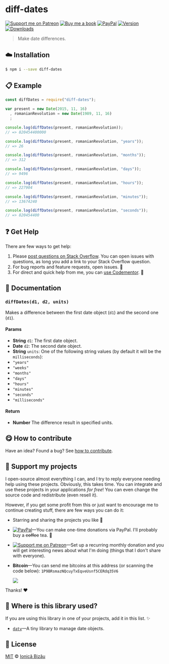 
# diff-dates

 [![Support me on Patreon][badge_patreon]][patreon] [![Buy me a book][badge_amazon]][amazon] [![PayPal][badge_paypal_donate]][paypal-donations] [![Version](https://img.shields.io/npm/v/diff-dates.svg)](https://www.npmjs.com/package/diff-dates) [![Downloads](https://img.shields.io/npm/dt/diff-dates.svg)](https://www.npmjs.com/package/diff-dates)

> Make date differences.

## :cloud: Installation

```sh
$ npm i --save diff-dates
```


## :clipboard: Example



```js
const diffDates = require("diff-dates");

var present = new Date(2015, 11, 16)
  , romanianRevolution = new Date(1989, 11, 16)
  ;

console.log(diffDates(present, romanianRevolution));
// => 820454400000

console.log(diffDates(present, romanianRevolution, "years"));
// => 26

console.log(diffDates(present, romanianRevolution, "months"));
// => 312

console.log(diffDates(present, romanianRevolution, "days"));
// => 9496

console.log(diffDates(present, romanianRevolution, "hours"));
// => 227904

console.log(diffDates(present, romanianRevolution, "minutes"));
// => 13674240

console.log(diffDates(present, romanianRevolution, "seconds"));
// => 820454400
```

## :question: Get Help

There are few ways to get help:

 1. Please [post questions on Stack Overflow](https://stackoverflow.com/questions/ask). You can open issues with questions, as long you add a link to your Stack Overflow question.
 2. For bug reports and feature requests, open issues. :bug:
 3. For direct and quick help from me, you can [use Codementor](https://www.codementor.io/johnnyb). :rocket:


## :memo: Documentation


### `diffDates(d1, d2, units)`
Makes a difference between the first date object (`d1`) and the second one (`d1`).

#### Params
- **String** `d1`: The first date object.
- **Date** `d2`: The second date object.
- **String** `units`: One of the following string values (by default it will be the `milliseconds`):
 - `"years"`
 - `"weeks"`
 - `"months"`
 - `"days"`
 - `"hours"`
 - `"minutes"`
 - `"seconds"`
 - `"milliseconds"`

#### Return
- **Number** The difference result in specified units.



## :yum: How to contribute
Have an idea? Found a bug? See [how to contribute][contributing].


## :sparkling_heart: Support my projects

I open-source almost everything I can, and I try to reply everyone needing help using these projects. Obviously,
this takes time. You can integrate and use these projects in your applications *for free*! You can even change the source code and redistribute (even resell it).

However, if you get some profit from this or just want to encourage me to continue creating stuff, there are few ways you can do it:

 - Starring and sharing the projects you like :rocket:
 - [![PayPal][badge_paypal]][paypal-donations]—You can make one-time donations via PayPal. I'll probably buy a ~~coffee~~ tea. :tea:
 - [![Support me on Patreon][badge_patreon]][patreon]—Set up a recurring monthly donation and you will get interesting news about what I'm doing (things that I don't share with everyone).
 - **Bitcoin**—You can send me bitcoins at this address (or scanning the code below): `1P9BRsmazNQcuyTxEqveUsnf5CERdq35V6`

    ![](https://i.imgur.com/z6OQI95.png)

Thanks! :heart:


## :dizzy: Where is this library used?
If you are using this library in one of your projects, add it in this list. :sparkles:


 - [`daty`](https://github.com/IonicaBizau/daty#readme)—A tiny library to manage date objects.

## :scroll: License

[MIT][license] © [Ionică Bizău][website]

[badge_patreon]: http://ionicabizau.github.io/badges/patreon.svg
[badge_amazon]: http://ionicabizau.github.io/badges/amazon.svg
[badge_paypal]: http://ionicabizau.github.io/badges/paypal.svg
[badge_paypal_donate]: http://ionicabizau.github.io/badges/paypal_donate.svg
[patreon]: https://www.patreon.com/ionicabizau
[amazon]: http://amzn.eu/hRo9sIZ
[paypal-donations]: https://www.paypal.com/cgi-bin/webscr?cmd=_s-xclick&hosted_button_id=RVXDDLKKLQRJW
[donate-now]: http://i.imgur.com/6cMbHOC.png

[license]: http://showalicense.com/?fullname=Ionic%C4%83%20Biz%C4%83u%20%3Cbizauionica%40gmail.com%3E%20(https%3A%2F%2Fionicabizau.net)&year=2015#license-mit
[website]: https://ionicabizau.net
[contributing]: /CONTRIBUTING.md
[docs]: /DOCUMENTATION.md
